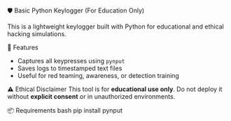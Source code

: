 🛡️ Basic Python Keylogger (For Education Only)

This is a lightweight keylogger built with Python for educational and ethical hacking simulations.

🔧 Features
- Captures all keypresses using `pynput`
- Saves logs to timestamped text files
- Useful for red teaming, awareness, or detection training

⚠️ Ethical Disclaimer
This tool is for **educational use only**. Do not deploy it without **explicit consent** or in unauthorized environments.

📦 Requirements
bash
pip install pynput

